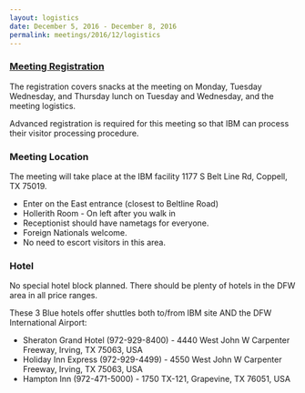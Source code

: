 ```yaml
---
layout: logistics
date: December 5, 2016 - December 8, 2016
permalink: meetings/2016/12/logistics
---
```


### [Meeting Registration](https://www.eventbrite.com/e/mpi-forum-dallas-tickets-29621948044)

The registration covers snacks at the meeting on Monday, Tuesday Wednesday, and Thursday lunch on Tuesday and Wednesday, and the meeting logistics.

Advanced registration is required for this meeting so that IBM can process their visitor processing procedure.

### Meeting Location

The meeting will take place at the IBM facility 1177 S Belt Line Rd, Coppell, TX 75019.

* Enter on the East entrance (closest to Beltline Road)
* Hollerith Room - On left after you walk in
* Receptionist should have nametags for everyone.
* Foreign Nationals welcome.
* No need to escort visitors in this area.

### Hotel

No special hotel block planned. There should be plenty of hotels in the DFW area in all price ranges.

These 3 Blue hotels offer shuttles both to/from IBM site AND the DFW International Airport:

* Sheraton Grand Hotel (972-929-8400) - 4440 West John W Carpenter Freeway, Irving, TX 75063, USA
* Holiday Inn Express (972-929-4499) - 4550 West John W Carpenter Freeway, Irving, TX 75063, USA
* Hampton Inn (972-471-5000) - 1750 TX-121, Grapevine, TX 76051, USA

